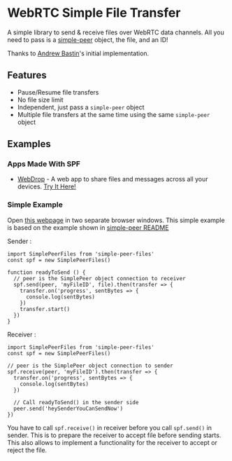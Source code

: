 # WebRTC Simple File Transfer

A simple library to send & receive files over WebRTC data channels. All you need to pass is a [simple-peer](https://www.npmjs.com/package/simple-peer) object, the file, and an ID!

Thanks to [Andrew Bastin](https://github.com/AndrewBastin/justshare-client/tree/master/src/api)'s initial implementation.

## Features

* Pause/Resume file transfers
* No file size limit
* Independent, just pass a `simple-peer` object
* Multiple file transfers at the same time using the same `simple-peer` object

## Examples

### Apps Made With SPF

* [WebDrop](https://WebDrop.Space) - A web app to share files and messages across all your devices. [Try It Here!]()

### Simple Example

Open [this webpage](https://codepen.io/subins2000/pen/abNOggM) in two separate browser windows. This simple example is based on the example shown in [simple-peer README](https://github.com/feross/simple-peer#usage)

Sender :
```
import SimplePeerFiles from 'simple-peer-files'
const spf = new SimplePeerFiles()

function readyToSend () {
  // peer is the SimplePeer object connection to receiver
  spf.send(peer, 'myFileID', file).then(transfer => {
    transfer.on('progress', sentBytes => {
      console.log(sentBytes)
    })
    transfer.start()
  })
}
```

Receiver :

```
import SimplePeerFiles from 'simple-peer-files'
const spf = new SimplePeerFiles()

// peer is the SimplePeer object connection to sender
spf.receive(peer, 'myFileID').then(transfer => {
  transfer.on('progress', sentBytes => {
    console.log(sentBytes)
  })

  // Call readyToSend() in the sender side
  peer.send('heySenderYouCanSendNow')
})
```

You have to call `spf.receive()` in receiver before you call `spf.send()` in sender. This is to prepare the receiver to accept file before sending starts. This also allows to implement a functionality for the receiver to accept or reject the file.
